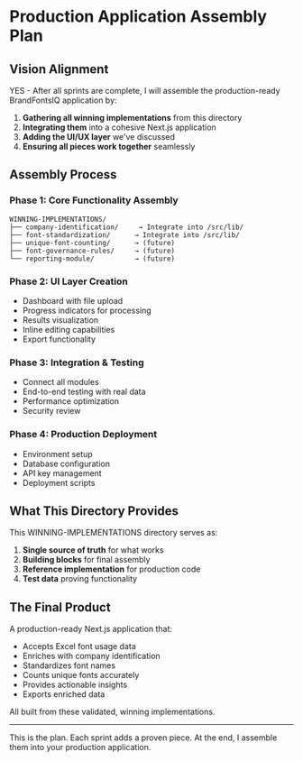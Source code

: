 # Production Application Assembly Plan

## Vision Alignment

YES - After all sprints are complete, I will assemble the production-ready BrandFontsIQ application by:

1. **Gathering all winning implementations** from this directory
2. **Integrating them** into a cohesive Next.js application
3. **Adding the UI/UX layer** we've discussed
4. **Ensuring all pieces work together** seamlessly

## Assembly Process

### Phase 1: Core Functionality Assembly
```
WINNING-IMPLEMENTATIONS/
├── company-identification/     → Integrate into /src/lib/
├── font-standardization/      → Integrate into /src/lib/
├── unique-font-counting/      → (future)
├── font-governance-rules/     → (future)
└── reporting-module/          → (future)
```

### Phase 2: UI Layer Creation
- Dashboard with file upload
- Progress indicators for processing
- Results visualization
- Inline editing capabilities
- Export functionality

### Phase 3: Integration & Testing
- Connect all modules
- End-to-end testing with real data
- Performance optimization
- Security review

### Phase 4: Production Deployment
- Environment setup
- Database configuration
- API key management
- Deployment scripts

## What This Directory Provides

This WINNING-IMPLEMENTATIONS directory serves as:
1. **Single source of truth** for what works
2. **Building blocks** for final assembly
3. **Reference implementation** for production code
4. **Test data** proving functionality

## The Final Product

A production-ready Next.js application that:
- Accepts Excel font usage data
- Enriches with company identification
- Standardizes font names
- Counts unique fonts accurately
- Provides actionable insights
- Exports enriched data

All built from these validated, winning implementations.

---

This is the plan. Each sprint adds a proven piece. At the end, I assemble them into your production application.